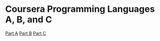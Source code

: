 # Coursera Programming Languages A, B, and C

[Part A](https://www.coursera.org/learn/programming-languages)
[Part B](https://www.coursera.org/learn/programming-languages-part-b?)
[Part C](https://www.coursera.org/learn/programming-languages-part-c?)